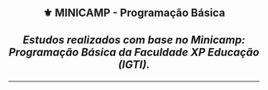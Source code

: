 <h2 align="center">⚜️ MINICAMP - Programação Básica 
<i><h4 align="center">Estudos realizados com base no Minicamp: Programação Básica da Faculdade XP Educação (IGTI).</i> 

--- 
  
